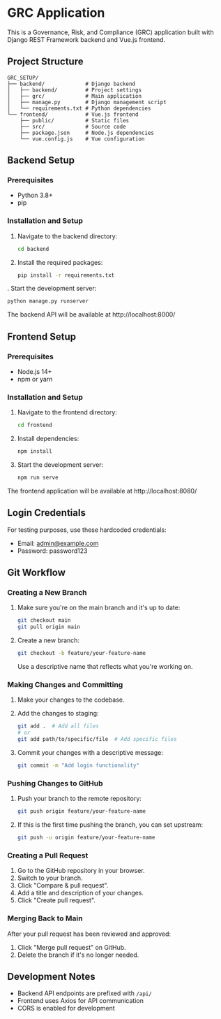 # GRC Application

This is a Governance, Risk, and Compliance (GRC) application built with Django REST Framework backend and Vue.js frontend.

## Project Structure

```
GRC_SETUP/
├── backend/             # Django backend
│   ├── backend/         # Project settings
│   ├── grc/             # Main application
│   ├── manage.py        # Django management script
│   └── requirements.txt # Python dependencies
└── frontend/            # Vue.js frontend
    ├── public/          # Static files
    ├── src/             # Source code
    ├── package.json     # Node.js dependencies
    └── vue.config.js    # Vue configuration
```

## Backend Setup

### Prerequisites
- Python 3.8+
- pip

### Installation and Setup

1. Navigate to the backend directory:
   ```bash
   cd backend
   ```

2. Install the required packages:
   ```bash
   pip install -r requirements.txt
   ```

. Start the development server:
   ```bash
   python manage.py runserver
   ```

The backend API will be available at http://localhost:8000/

## Frontend Setup

### Prerequisites
- Node.js 14+
- npm or yarn

### Installation and Setup

1. Navigate to the frontend directory:
   ```bash
   cd frontend
   ```

2. Install dependencies:
   ```bash
   npm install

   ```

3. Start the development server:
   ```bash
   npm run serve

   ```

The frontend application will be available at http://localhost:8080/

## Login Credentials

For testing purposes, use these hardcoded credentials:
- Email: admin@example.com
- Password: password123

## Git Workflow

### Creating a New Branch

1. Make sure you're on the main branch and it's up to date:
   ```bash
   git checkout main
   git pull origin main
   ```

2. Create a new branch:
   ```bash
   git checkout -b feature/your-feature-name
   ```
   Use a descriptive name that reflects what you're working on.

### Making Changes and Committing

1. Make your changes to the codebase.

2. Add the changes to staging:
   ```bash
   git add .  # Add all files
   # or
   git add path/to/specific/file  # Add specific files
   ```

3. Commit your changes with a descriptive message:
   ```bash
   git commit -m "Add login functionality"
   ```

### Pushing Changes to GitHub

1. Push your branch to the remote repository:
   ```bash
   git push origin feature/your-feature-name
   ```

2. If this is the first time pushing the branch, you can set upstream:
   ```bash
   git push -u origin feature/your-feature-name
   ```

### Creating a Pull Request

1. Go to the GitHub repository in your browser.
2. Switch to your branch.
3. Click "Compare & pull request".
4. Add a title and description of your changes.
5. Click "Create pull request".

### Merging Back to Main

After your pull request has been reviewed and approved:

1. Click "Merge pull request" on GitHub.
2. Delete the branch if it's no longer needed.

## Development Notes

- Backend API endpoints are prefixed with `/api/`
- Frontend uses Axios for API communication
- CORS is enabled for development
